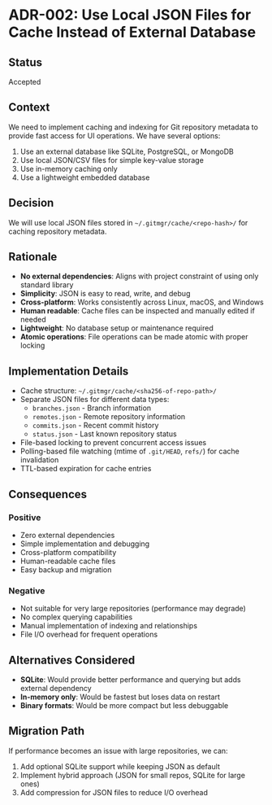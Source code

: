 # ADR-002: Use Local JSON Files for Cache Instead of External Database

## Status
Accepted

## Context
We need to implement caching and indexing for Git repository metadata to provide fast access for UI operations. We have several options:
1. Use an external database like SQLite, PostgreSQL, or MongoDB
2. Use local JSON/CSV files for simple key-value storage
3. Use in-memory caching only
4. Use a lightweight embedded database

## Decision
We will use local JSON files stored in `~/.gitmgr/cache/<repo-hash>/` for caching repository metadata.

## Rationale
- **No external dependencies**: Aligns with project constraint of using only standard library
- **Simplicity**: JSON is easy to read, write, and debug
- **Cross-platform**: Works consistently across Linux, macOS, and Windows
- **Human readable**: Cache files can be inspected and manually edited if needed
- **Lightweight**: No database setup or maintenance required
- **Atomic operations**: File operations can be made atomic with proper locking

## Implementation Details
- Cache structure: `~/.gitmgr/cache/<sha256-of-repo-path>/`
- Separate JSON files for different data types:
  - `branches.json` - Branch information
  - `remotes.json` - Remote repository information  
  - `commits.json` - Recent commit history
  - `status.json` - Last known repository status
- File-based locking to prevent concurrent access issues
- Polling-based file watching (mtime of `.git/HEAD`, `refs/`) for cache invalidation
- TTL-based expiration for cache entries

## Consequences
### Positive
- Zero external dependencies
- Simple implementation and debugging
- Cross-platform compatibility
- Human-readable cache files
- Easy backup and migration

### Negative
- Not suitable for very large repositories (performance may degrade)
- No complex querying capabilities
- Manual implementation of indexing and relationships
- File I/O overhead for frequent operations

## Alternatives Considered
- **SQLite**: Would provide better performance and querying but adds external dependency
- **In-memory only**: Would be fastest but loses data on restart
- **Binary formats**: Would be more compact but less debuggable

## Migration Path
If performance becomes an issue with large repositories, we can:
1. Add optional SQLite support while keeping JSON as default
2. Implement hybrid approach (JSON for small repos, SQLite for large ones)
3. Add compression for JSON files to reduce I/O overhead